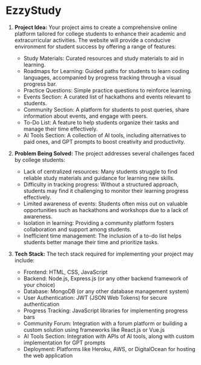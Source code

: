 # EzzyStudy

1. **Project Idea:** Your project aims to create a comprehensive online platform tailored for college students to enhance their academic and extracurricular activities. The website will provide a conducive environment for student success by offering a range of features:
   - Study Materials: Curated resources and study materials to aid in learning.
   - Roadmaps for Learning: Guided paths for students to learn coding languages, accompanied by progress tracking through a visual progress bar.
   - Practice Questions: Simple practice questions to reinforce learning.
   - Events Section: A curated list of hackathons and events relevant to students.
   - Community Section: A platform for students to post queries, share information about events, and engage with peers.
   - To-Do List: A feature to help students organize their tasks and manage their time effectively.
   - AI Tools Section: A collection of AI tools, including alternatives to paid ones, and GPT prompts to boost creativity and productivity.

2. **Problem Being Solved:** The project addresses several challenges faced by college students:
   - Lack of centralized resources: Many students struggle to find reliable study materials and guidance for learning new skills.
   - Difficulty in tracking progress: Without a structured approach, students may find it challenging to monitor their learning progress effectively.
   - Limited awareness of events: Students often miss out on valuable opportunities such as hackathons and workshops due to a lack of awareness.
   - Isolation in learning: Providing a community platform fosters collaboration and support among students.
   - Inefficient time management: The inclusion of a to-do list helps students better manage their time and prioritize tasks.

3. **Tech Stack:** The tech stack required for implementing your project may include:
   - Frontend: HTML, CSS, JavaScript
   - Backend: Node.js, Express.js (or any other backend framework of your choice)
   - Database: MongoDB (or any other database management system)
   - User Authentication: JWT (JSON Web Tokens) for secure authentication
   - Progress Tracking: JavaScript libraries for implementing progress bars
   - Community Forum: Integration with a forum platform or building a custom solution using frameworks like React.js or Vue.js
   - AI Tools Section: Integration with APIs of AI tools, along with custom implementation for GPT prompts
   - Deployment: Platforms like Heroku, AWS, or DigitalOcean for hosting the web application







